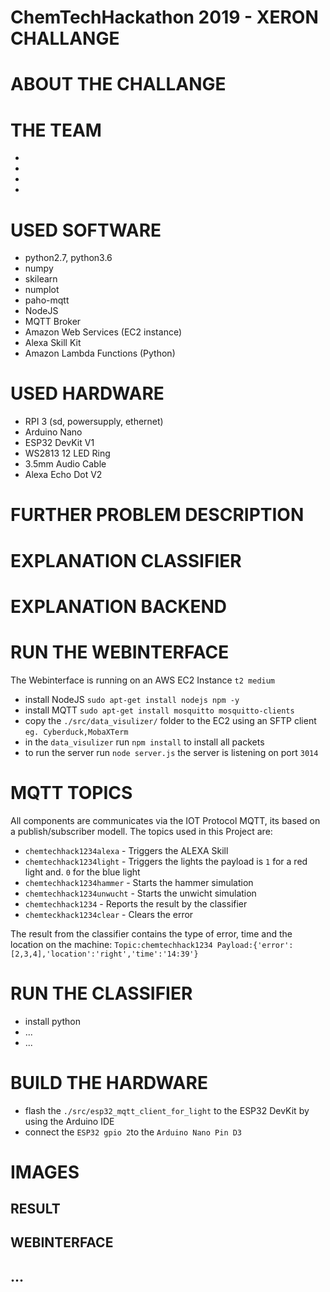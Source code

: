 # ChemTechHackathon 2019 - XERON CHALLANGE




# ABOUT THE CHALLANGE



# THE TEAM
*
*
*
*





# USED SOFTWARE

* python2.7, python3.6
* numpy
* skilearn
* numplot
* paho-mqtt
* NodeJS
* MQTT Broker
* Amazon Web Services (EC2 instance)
* Alexa Skill Kit
* Amazon Lambda Functions (Python)

# USED HARDWARE

* RPI 3 (sd, powersupply, ethernet)
* Arduino Nano
* ESP32 DevKit V1
* WS2813 12 LED Ring
* 3.5mm Audio Cable
* Alexa Echo Dot V2



# FURTHER PROBLEM DESCRIPTION



# EXPLANATION CLASSIFIER


# EXPLANATION BACKEND



# RUN THE WEBINTERFACE
The Webinterface is running on an AWS EC2 Instance `t2 medium`

* install NodeJS `sudo apt-get install nodejs npm -y`
* install MQTT `sudo apt-get install mosquitto mosquitto-clients`
* copy the `./src/data_visulizer/` folder to the EC2 using an  SFTP client `eg. Cyberduck,MobaXTerm`
* in the `data_visulizer` run `npm install` to install all packets
* to run the server run `node server.js` the server is listening on port `3014`

# MQTT TOPICS
All components are communicates via the IOT Protocol MQTT, its based on a publish/subscriber modell.
The topics used in this Project are:

* `chemtechhack1234alexa` - Triggers the ALEXA Skill
* `chemtechhack1234light` - Triggers the lights the payload is `1` for a red light and. `0` for the blue light
* `chemtechhack1234hammer` - Starts the hammer simulation
* `chemtechhack1234unwucht` - Starts the unwicht simulation
* `chemtechhack1234` - Reports the result by the classifier
* `chemteckhack1234clear` - Clears the error


The result from the classifier contains the type of error, time and the location on the machine:
`Topic:chemtechhack1234
Payload:{'error':[2,3,4],'location':'right','time':'14:39'}
`



# RUN THE CLASSIFIER


* install python
* ...
* ...





# BUILD THE HARDWARE


* flash the `./src/esp32_mqtt_client_for_light` to the ESP32 DevKit by using the Arduino IDE
* connect  the `ESP32 gpio 2`to the `Arduino Nano Pin D3`




# IMAGES

## RESULT
## WEBINTERFACE
## ...

